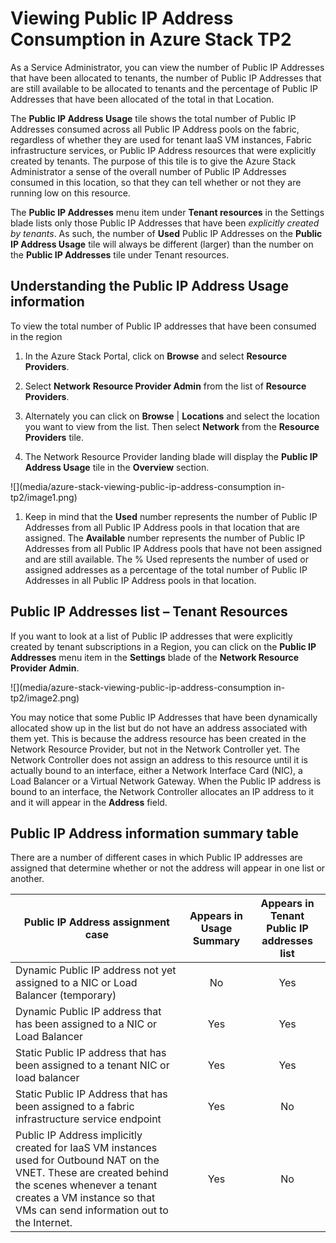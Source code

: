 <properties
	pageTitle="Viewing Public IP Address Consumption in TP2 | Microsoft Azure"
	description="Administrators can view the consumption of Public IP Addresses in a Region."
	services="azure-stack"
	documentationCenter=""
	authors="ScottNapolitan"
	manager="darmour"
	editor=""/>

<tags
	ms.service="azure-stack"
	ms.workload="na"
	ms.tgt_pltfrm="na"
	ms.devlang="na"
	ms.topic="get-started-article"
	ms.date="09/26/2016"
	ms.author="scottnap"/>

Viewing Public IP Address Consumption in Azure Stack TP2
========================================================

As a Service Administrator, you can view the number of Public IP
Addresses that have been allocated to tenants, the number of Public IP
Addresses that are still available to be allocated to tenants and the
percentage of Public IP Addresses that have been allocated of the total
in that Location.

The **Public IP Address Usage** tile shows the total number of Public IP
Addresses consumed across all Public IP Address pools on the fabric,
regardless of whether they are used for tenant IaaS VM instances, Fabric
infrastructure services, or Public IP Address resources that were
explicitly created by tenants. The purpose of this tile is to give the
Azure Stack Administrator a sense of the overall number of Public IP
Addresses consumed in this location, so that they can tell whether or
not they are running low on this resource.

The **Public IP Addresses** menu item under **Tenant resources** in the
Settings blade lists only those Public IP Addresses that have been
*explicitly created by tenants*. As such, the number of **Used** Public
IP Addresses on the **Public IP Address Usage** tile will always be
different (larger) than the number on the **Public IP Addresses** tile
under Tenant resources.

Understanding the Public IP Address Usage information
-----------------------------------------------------

To view the total number of Public IP addresses that have been consumed
in the region

1.  In the Azure Stack Portal, click on **Browse** and select **Resource
    Providers**.

2.  Select **Network** **Resource Provider Admin** from the list of
    **Resource Providers**.

3.  Alternately you can click on **Browse** | **Locations** and select
    the location you want to view from the list. Then select **Network**
    from the **Resource Providers** tile.

4.  The Network Resource Provider landing blade will display the
    **Public IP Address Usage** tile in the **Overview** section.

![](media/azure-stack-viewing-public-ip-address-consumption in-tp2/image1.png)

1.  Keep in mind that the **Used** number represents the number of
    Public IP Addresses from all Public IP Address pools in that
    location that are assigned. The **Available** number represents the
    number of Public IP Addresses from all Public IP Address pools that
    have not been assigned and are still available. The % Used
    represents the number of used or assigned addresses as a percentage
    of the total number of Public IP Addresses in all Public IP Address
    pools in that location.

Public IP Addresses list – Tenant Resources
-------------------------------------------

If you want to look at a list of Public IP addresses that were
explicitly created by tenant subscriptions in a Region, you can click on
the **Public IP Addresses** menu item in the **Settings** blade of the
**Network Resource Provider Admin**.

![](media/azure-stack-viewing-public-ip-address-consumption in-tp2/image2.png)

You may notice that some Public IP Addresses that have been dynamically
allocated show up in the list but do not have an address associated with
them yet. This is because the address resource has been created in the
Network Resource Provider, but not in the Network Controller yet. The
Network Controller does not assign an address to this resource until it
is actually bound to an interface, either a Network Interface Card
(NIC), a Load Balancer or a Virtual Network Gateway. When the Public IP
address is bound to an interface, the Network Controller allocates an IP
address to it and it will appear in the **Address** field.

Public IP Address information summary table
-------------------------------------------

There are a number of different cases in which Public IP addresses are
assigned that determine whether or not the address will appear in one
list or another.

 | **Public IP Address assignment case** | **Appears in Usage Summary** | **Appears in Tenant Public IP addresses list** |
 |---------------------------------------|:----------------------------:| :----------------------------------------------:|
 | Dynamic Public IP address not yet assigned to a NIC or Load Balancer (temporary) | No | Yes |
 | Dynamic Public IP address that has been assigned to a NIC or Load Balancer | Yes | Yes |
 | Static Public IP address that has been assigned to a tenant NIC or load balancer | Yes | Yes |
 | Static Public IP Address that has been assigned to a fabric infrastructure service endpoint | Yes | No |
 | Public IP Address implicitly created for IaaS VM instances used for Outbound NAT on the VNET. These are created behind the scenes whenever a tenant creates a VM instance so that VMs can send information out to the Internet. | Yes | No |
